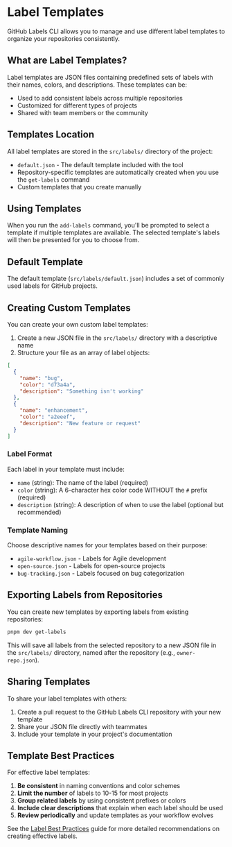 # Label Templates

GitHub Labels CLI allows you to manage and use different label templates to organize your repositories consistently.

## What are Label Templates?

Label templates are JSON files containing predefined sets of labels with their names, colors, and descriptions. These templates can be:

- Used to add consistent labels across multiple repositories
- Customized for different types of projects
- Shared with team members or the community

## Templates Location

All label templates are stored in the `src/labels/` directory of the project:

- `default.json` - The default template included with the tool
- Repository-specific templates are automatically created when you use the `get-labels` command
- Custom templates that you create manually

## Using Templates

When you run the `add-labels` command, you'll be prompted to select a template if multiple templates are available. The selected template's labels will then be presented for you to choose from.

## Default Template

The default template (`src/labels/default.json`) includes a set of commonly used labels for GitHub projects.

## Creating Custom Templates

You can create your own custom label templates:

1. Create a new JSON file in the `src/labels/` directory with a descriptive name
2. Structure your file as an array of label objects:

```json
[
  {
    "name": "bug",
    "color": "d73a4a",
    "description": "Something isn't working"
  },
  {
    "name": "enhancement",
    "color": "a2eeef",
    "description": "New feature or request"
  }
]
```

### Label Format

Each label in your template must include:

- `name` (string): The name of the label (required)
- `color` (string): A 6-character hex color code WITHOUT the `#` prefix (required)
- `description` (string): A description of when to use the label (optional but recommended)

### Template Naming

Choose descriptive names for your templates based on their purpose:

- `agile-workflow.json` - Labels for Agile development
- `open-source.json` - Labels for open-source projects
- `bug-tracking.json` - Labels focused on bug categorization

## Exporting Labels from Repositories

You can create new templates by exporting labels from existing repositories:

```bash
pnpm dev get-labels
```

This will save all labels from the selected repository to a new JSON file in the `src/labels/` directory, named after the repository (e.g., `owner-repo.json`).

## Sharing Templates

To share your label templates with others:

1. Create a pull request to the GitHub Labels CLI repository with your new template
2. Share your JSON file directly with teammates
3. Include your template in your project's documentation

## Template Best Practices

For effective label templates:

1. **Be consistent** in naming conventions and color schemes
2. **Limit the number** of labels to 10-15 for most projects
3. **Group related labels** by using consistent prefixes or colors
4. **Include clear descriptions** that explain when each label should be used
5. **Review periodically** and update templates as your workflow evolves

See the [Label Best Practices](./best-practices) guide for more detailed recommendations on creating effective labels.

